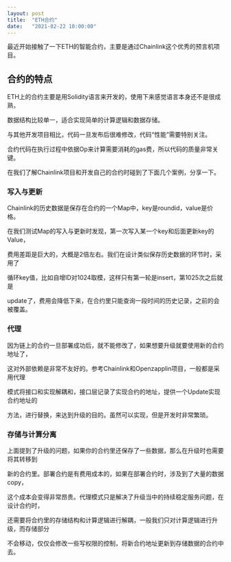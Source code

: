 ```yaml
---
layout: post
title:  "ETH合约"
date:   "2021-02-22 10:00:00"
---
```



最近开始接触了一下ETH的智能合约，主要是通过Chainlink这个优秀的预言机项目。

## 合约的特点

ETH上的合约主要是用Solidity语言来开发的，使用下来感觉语言本身还不是很成熟，

数据结构比较单一，适合实现简单的计算逻辑和数据存储。

与其他开发项目相比，代码一旦发布后很难修改，代码“性能”需要特别关注。

合约代码在执行过程中依据Op来计算需要消耗的gas费，所以代码的质量非常关键。

在我们了解Chainlink项目和开发自己的合约时碰到了下面几个案例，分享一下。


### 写入与更新

Chainlink的历史数据是保存在合约的一个Map中，key是roundid，value是价格。

在我们测试Map的写入与更新时发现，第一次写入某一个key和后面更新key的Value，

费用差距是巨大的，大概是2倍左右。我们在设计类似保存历史数据的环节时，采用了

循环key值，比如自增ID对1024取模，这样只有第一轮是insert，第1025次之后就是

update了，费用会降低下来，在合约里只能查询一段时间的历史记录，之前的会被覆盖。


### 代理

因为链上的合约一旦部署成功后，就不能修改了，如果想要升级就要使用新的合约地址了，

这对外部依赖是非常不友好的。参考Chainlink和Openzapplin项目，一般都是采用代理

模式将接口和实现解耦和，接口层记录了实现合约的地址，提供一个Update实现合约地址的

方法，进行替换，来达到升级的目的。虽然可以实现，但是开发时非常繁琐。


### 存储与计算分离

上面提到了升级的问题，如果你的合约里还保存了一些数据，那么在升级时也需要将其转移到

新的合约里。部署合约是有费用成本的，如果在部署合约时，涉及到了大量的数据copy，

这个成本会变得非常昂贵。代理模式只是解决了升级当中的持续稳定服务问题，在设计合约时，

还需要将合约里的存储结构和计算逻辑进行解耦，一般我们只对计算逻辑进行升级，而存储部分

不会移动，仅仅会修改一些写权限的控制，将新合约地址更新到存储数据的合约中去。